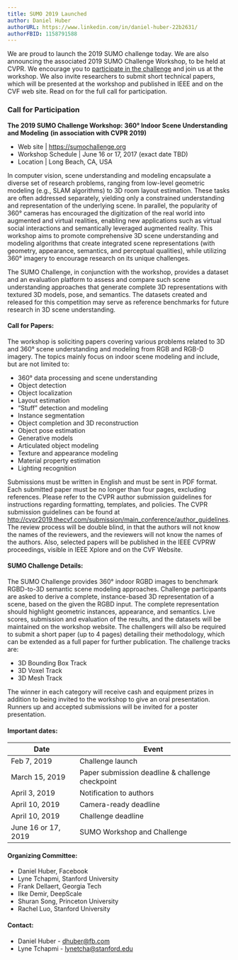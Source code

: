 ```yaml
---
title: SUMO 2019 Launched
author: Daniel Huber
authorURL: https://www.linkedin.com/in/daniel-huber-22b2631/
authorFBID: 1158791588
---
```


We are proud to launch the 2019 SUMO challenge today.  We are also announcing the associated 2019 SUMO Challenge Workshop, to be held at CVPR.  We encourage you to [participate in the challenge](https://sumochallenge.org) and join us at the workshop.  We also invite researchers to submit short technical papers, which will be presented at the workshop and published in IEEE and on the CVF web site.  Read on for the full call for participation.


<!--truncate-->

### Call for Participation
**The 2019 SUMO Challenge Workshop:**
**360° Indoor Scene Understanding and Modeling**
**(in association with CVPR 2019)**


* Web site | https://sumochallenge.org
* Workshop Schedule | June 16 or 17, 2017 (exact date TBD)
* Location | Long Beach, CA, USA

In computer vision, scene understanding and modeling encapsulate a diverse set of research problems, ranging from low-level geometric modeling (e.g., SLAM algorithms) to 3D room layout estimation. These tasks are often addressed separately, yielding only a constrained understanding and representation of the underlying scene. In parallel, the popularity of 360° cameras has encouraged the digitization of the real world into augmented and virtual realities, enabling new applications such as virtual social interactions and semantically leveraged augmented reality. This workshop aims to promote comprehensive 3D scene understanding and modeling algorithms that create integrated scene representations (with geometry, appearance, semantics, and perceptual qualities), while utilizing 360° imagery to encourage research on its unique challenges.

The SUMO Challenge, in conjunction with the workshop, provides a dataset and an evaluation platform to assess and compare such scene understanding approaches that generate complete 3D representations with textured 3D models, pose, and semantics. The datasets created and released for this competition may serve as reference benchmarks for future research in 3D scene understanding.


#### Call for Papers:

The workshop is soliciting papers covering various problems related to 3D and 360° scene understanding and modeling from RGB and RGB-D imagery. The topics mainly focus on indoor scene modeling and include, but are not limited to:
* 360° data processing and scene understanding
* Object detection
* Object localization
* Layout estimation
* “Stuff” detection and modeling
* Instance segmentation
* Object completion and 3D reconstruction
* Object pose estimation
* Generative models
* Articulated object modeling
* Texture and appearance modeling
* Material property estimation
* Lighting recognition

Submissions must be written in English and must be sent in PDF format. Each submitted paper must be no longer than four pages, excluding references. Please refer to the CVPR author submission guidelines for instructions regarding formatting, templates, and policies. The CVPR submission guidelines can be found at http://cvpr2019.thecvf.com/submission/main_conference/author_guidelines. The review process will be double blind, in that the authors will not know the names of the reviewers, and the reviewers will not know the names of the authors. Also, selected papers will be published in the IEEE CVPRW proceedings, visible in IEEE Xplore and on the CVF Website.


#### SUMO Challenge Details:

The SUMO Challenge provides 360° indoor RGBD images to benchmark RGBD-to-3D semantic scene modeling approaches. Challenge participants are asked to derive a complete, instance-based 3D representation of a scene, based on the given the RGBD input. The complete representation should highlight geometric instances, appearance, and semantics. Live scores, submission and evaluation of the results, and the datasets will be maintained on the workshop website. The challengers will also be required to submit a short paper (up to 4 pages) detailing their methodology, which can be extended as a full paper for further publication. The challenge tracks are:
* 3D Bounding Box Track
* 3D Voxel Track
* 3D Mesh Track

The winner in each category will receive cash and equipment prizes in addition to being invited to the workshop to give an oral presentation. Runners up and accepted submissions will be invited for a poster presentation.  

#### Important dates:

Date | Event
----- | -----------
Feb 7, 2019 | Challenge launch
March 15, 2019 | Paper submission deadline & challenge checkpoint
April 3, 2019 | Notification to authors
April 10, 2019 | Camera-ready deadline
April 10, 2019 | Challenge deadline
June 16 or 17, 2019 | SUMO Workshop and Challenge

#### Organizing Committee:

* Daniel Huber, Facebook
* Lyne Tchapmi, Stanford University
* Frank Dellaert, Georgia Tech
* Ilke Demir, DeepScale
* Shuran Song, Princeton University
* Rachel Luo, Stanford University

#### Contact:

* Daniel Huber - dhuber@fb.com
* Lyne Tchapmi - lynetcha@stanford.edu
